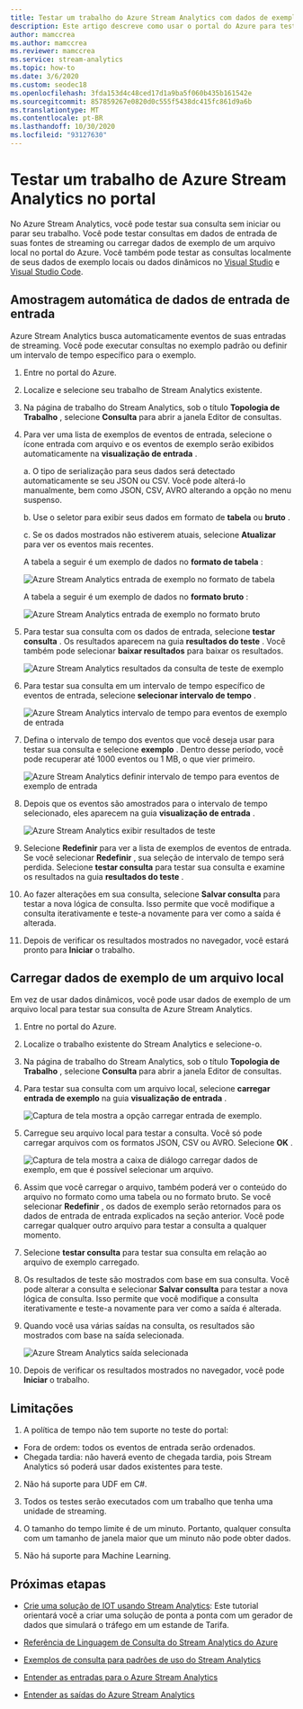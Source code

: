 ```yaml
---
title: Testar um trabalho do Azure Stream Analytics com dados de exemplo
description: Este artigo descreve como usar o portal do Azure para testar um trabalho do Azure Stream Analytics, uma entrada de exemplo e fazer o upload de dados de exemplo.
author: mamccrea
ms.author: mamccrea
ms.reviewer: mamccrea
ms.service: stream-analytics
ms.topic: how-to
ms.date: 3/6/2020
ms.custom: seodec18
ms.openlocfilehash: 3fda153d4c48ced17d1a9ba5f060b435b161542e
ms.sourcegitcommit: 857859267e0820d0c555f5438dc415fc861d9a6b
ms.translationtype: MT
ms.contentlocale: pt-BR
ms.lasthandoff: 10/30/2020
ms.locfileid: "93127630"
---
```

# <a name="test-an-azure-stream-analytics-job-in-the-portal"></a>Testar um trabalho de Azure Stream Analytics no portal

No Azure Stream Analytics, você pode testar sua consulta sem iniciar ou parar seu trabalho. Você pode testar consultas em dados de entrada de suas fontes de streaming ou carregar dados de exemplo de um arquivo local no portal do Azure. Você também pode testar as consultas localmente de seus dados de exemplo locais ou dados dinâmicos no [Visual Studio](stream-analytics-live-data-local-testing.md) e [Visual Studio Code](visual-studio-code-local-run-live-input.md).

## <a name="automatically-sample-incoming-data-from-input"></a>Amostragem automática de dados de entrada de entrada

Azure Stream Analytics busca automaticamente eventos de suas entradas de streaming. Você pode executar consultas no exemplo padrão ou definir um intervalo de tempo específico para o exemplo.

1. Entre no portal do Azure.

2. Localize e selecione seu trabalho de Stream Analytics existente.

3. Na página de trabalho do Stream Analytics, sob o título **Topologia de Trabalho** , selecione **Consulta** para abrir a janela Editor de consultas. 

4. Para ver uma lista de exemplos de eventos de entrada, selecione o ícone entrada com arquivo e os eventos de exemplo serão exibidos automaticamente na **visualização de entrada** .

   a. O tipo de serialização para seus dados será detectado automaticamente se seu JSON ou CSV. Você pode alterá-lo manualmente, bem como JSON, CSV, AVRO alterando a opção no menu suspenso.
    
   b. Use o seletor para exibir seus dados em formato de **tabela** ou **bruto** .
    
   c. Se os dados mostrados não estiverem atuais, selecione **Atualizar** para ver os eventos mais recentes.

   A tabela a seguir é um exemplo de dados no **formato de tabela** :

   ![Azure Stream Analytics entrada de exemplo no formato de tabela](./media/stream-analytics-test-query/asa-sample-table.png)

   A tabela a seguir é um exemplo de dados no **formato bruto** :

   ![Azure Stream Analytics entrada de exemplo no formato bruto](./media/stream-analytics-test-query/asa-sample-raw.png)

5. Para testar sua consulta com os dados de entrada, selecione **testar consulta** . Os resultados aparecem na guia **resultados do teste** . Você também pode selecionar **baixar resultados** para baixar os resultados.

   ![Azure Stream Analytics resultados da consulta de teste de exemplo](./media/stream-analytics-test-query/asa-test-query.png)

6. Para testar sua consulta em um intervalo de tempo específico de eventos de entrada, selecione **selecionar intervalo de tempo** .
   
   ![Azure Stream Analytics intervalo de tempo para eventos de exemplo de entrada](./media/stream-analytics-test-query/asa-select-time-range.png)

7. Defina o intervalo de tempo dos eventos que você deseja usar para testar sua consulta e selecione **exemplo** . Dentro desse período, você pode recuperar até 1000 eventos ou 1 MB, o que vier primeiro.

   ![Azure Stream Analytics definir intervalo de tempo para eventos de exemplo de entrada](./media/stream-analytics-test-query/asa-set-time-range.png)

8. Depois que os eventos são amostrados para o intervalo de tempo selecionado, eles aparecem na guia **visualização de entrada** .

   ![Azure Stream Analytics exibir resultados de teste](./media/stream-analytics-test-query/asa-view-test-results.png)

9. Selecione **Redefinir** para ver a lista de exemplos de eventos de entrada. Se você selecionar **Redefinir** , sua seleção de intervalo de tempo será perdida. Selecione **testar consulta** para testar sua consulta e examine os resultados na guia **resultados do teste** .

10. Ao fazer alterações em sua consulta, selecione **Salvar consulta** para testar a nova lógica de consulta. Isso permite que você modifique a consulta iterativamente e teste-a novamente para ver como a saída é alterada.

11. Depois de verificar os resultados mostrados no navegador, você estará pronto para **Iniciar** o trabalho.

## <a name="upload-sample-data-from-a-local-file"></a>Carregar dados de exemplo de um arquivo local

Em vez de usar dados dinâmicos, você pode usar dados de exemplo de um arquivo local para testar sua consulta de Azure Stream Analytics.

1. Entre no portal do Azure.
   
2. Localize o trabalho existente do Stream Analytics e selecione-o.

3. Na página de trabalho do Stream Analytics, sob o título **Topologia de Trabalho** , selecione **Consulta** para abrir a janela Editor de consultas.

4. Para testar sua consulta com um arquivo local, selecione **carregar entrada de exemplo** na guia **visualização de entrada** . 

   ![Captura de tela mostra a opção carregar entrada de exemplo.](./media/stream-analytics-test-query/asa-upload-sample-file.png)

5. Carregue seu arquivo local para testar a consulta. Você só pode carregar arquivos com os formatos JSON, CSV ou AVRO. Selecione **OK** .

   ![Captura de tela mostra a caixa de diálogo carregar dados de exemplo, em que é possível selecionar um arquivo.](./media/stream-analytics-test-query/asa-upload-sample-json-file.png)

6. Assim que você carregar o arquivo, também poderá ver o conteúdo do arquivo no formato como uma tabela ou no formato bruto. Se você selecionar **Redefinir** , os dados de exemplo serão retornados para os dados de entrada de entrada explicados na seção anterior. Você pode carregar qualquer outro arquivo para testar a consulta a qualquer momento.

7. Selecione **testar consulta** para testar sua consulta em relação ao arquivo de exemplo carregado.

8. Os resultados de teste são mostrados com base em sua consulta. Você pode alterar a consulta e selecionar **Salvar consulta** para testar a nova lógica de consulta. Isso permite que você modifique a consulta iterativamente e teste-a novamente para ver como a saída é alterada.

9. Quando você usa várias saídas na consulta, os resultados são mostrados com base na saída selecionada. 

   ![Azure Stream Analytics saída selecionada](./media/stream-analytics-test-query/asa-sample-test-selected-output.png)

10. Depois de verificar os resultados mostrados no navegador, você pode **Iniciar** o trabalho.

## <a name="limitations"></a>Limitações

1.  A política de tempo não tem suporte no teste do portal:

   * Fora de ordem: todos os eventos de entrada serão ordenados.
   * Chegada tardia: não haverá evento de chegada tardia, pois Stream Analytics só poderá usar dados existentes para teste.
   
2.  Não há suporte para UDF em C#.

3.  Todos os testes serão executados com um trabalho que tenha uma unidade de streaming.

4.  O tamanho do tempo limite é de um minuto. Portanto, qualquer consulta com um tamanho de janela maior que um minuto não pode obter dados.

5.  Não há suporte para Machine Learning.

## <a name="next-steps"></a>Próximas etapas
* [Crie uma solução de IOT usando Stream Analytics](./stream-analytics-build-an-iot-solution-using-stream-analytics.md): Este tutorial orientará você a criar uma solução de ponta a ponta com um gerador de dados que simulará o tráfego em um estande de Tarifa.

* [Referência de Linguagem de Consulta do Stream Analytics do Azure](/stream-analytics-query/stream-analytics-query-language-reference)

* [Exemplos de consulta para padrões de uso do Stream Analytics](stream-analytics-stream-analytics-query-patterns.md)

* [Entender as entradas para o Azure Stream Analytics](stream-analytics-add-inputs.md)

* [Entender as saídas do Azure Stream Analytics](stream-analytics-define-outputs.md)